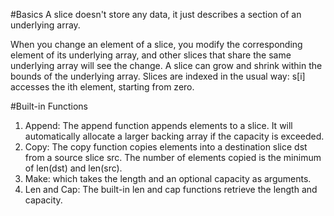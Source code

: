 #Basics
A slice doesn't store any data, it just describes a section of an underlying array.

When you change an element of a slice, you modify the corresponding element of its underlying array, and other slices that share the same underlying array will see the change.
A slice can grow and shrink within the bounds of the underlying array.
Slices are indexed in the usual way: s[i] accesses the ith element, starting from zero.

#Built-in Functions
1. Append: The append function appends elements to a slice. It will automatically allocate a larger backing array if the capacity is exceeded.
2. Copy: The copy function copies elements into a destination slice dst from a source slice src. The number of elements copied is the minimum of len(dst) and len(src).
3. Make: which takes the length and an optional capacity as arguments.
4. Len and Cap: The built-in len and cap functions retrieve the length and capacity.